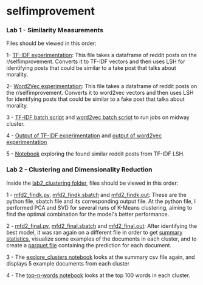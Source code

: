 # selfimprovement

### Lab 1 - Similarity Measurements

Files should be viewed in this order:

1- [TF-IDF experimentation](tfidf.py): This file takes a dataframe of reddit posts on the r/selfimprovement. Converts it to TF-IDF vectors and then uses LSH for identifying posts that could be similar to a fake post that talks about morality. 

2- [Word2Vec experimentation](word2vec.py): This file takes a dataframe of reddit posts on the r/selfimprovement. Converts it to word2vec vectors and then uses LSH for identifying posts that could be similar to a fake post that talks about morality. 

3 - [TF-IDF batch script](tfidf.sbatch) and [word2vec batch script](word2vec.sbatch) to run jobs on midway cluster.

4 - [Output of TF-IDF experimentation](tfidf.out) and [output of word2vec experimentation](word2vec.out)

5 - [Notebook](exploring_reddit.ipynb) exploring the found similar reddit posts from TF-IDF LSH. 

### Lab 2 - Clustering and Dimensionality Reduction 

Inside the [lab2_clustering folder](lab2_clustering), files should be viewed in this order: 

1 - [mfd2_findk.py](mfd2_findk.py), [mfd2_findk.sbatch](mfd2_findk.sbatch) and [mfd2_findk.out](mfd2_findk.out): These are the python file, sbatch file and its corresponding output file. At the python file, I performed PCA and SVD for several runs of K-Means clustering, aiming to find the optimal combination for the model's better performance. 

2 - [mfd2_final.py](mfd2_final.py), [mfd2_final.sbatch](mfd2_final.sbatch) and [mfd2_final.out](mfd2_final.out): After identifying the best model, it was ran again on a different file in order to get [summary statistics](summary_mfd2_clustering), visualize some examples of the documents in each cluster, and to create a [parquet file](data_and_predictions) containing the prediction for each document. 

3 - The [explore_clusters notebook](explore_clusters.ipynb) looks at the summary csv file again, and displays 5 example documents from each cluster

4 - The [top-n-words notebook](top-n-words.ipynb) looks at the top 100 words in each cluster. 


